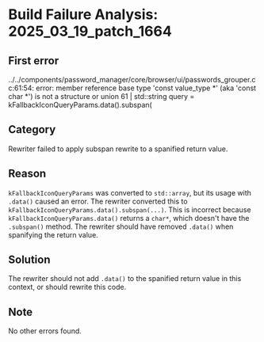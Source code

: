 # Build Failure Analysis: 2025_03_19_patch_1664

## First error

../../components/password_manager/core/browser/ui/passwords_grouper.cc:61:54: error: member reference base type 'const value_type *' (aka 'const char *') is not a structure or union
  61 |   std::string query = kFallbackIconQueryParams.data().subspan(

## Category
Rewriter failed to apply subspan rewrite to a spanified return value.

## Reason
`kFallbackIconQueryParams` was converted to `std::array`, but its usage with `.data()` caused an error. The rewriter converted this to  `kFallbackIconQueryParams.data().subspan(...)`. This is incorrect because `kFallbackIconQueryParams.data()` returns a `char*`, which doesn't have the `.subspan()` method. The rewriter should have removed `.data()` when spanifying the return value.

## Solution
The rewriter should not add `.data()` to the spanified return value in this context, or should rewrite this code.

## Note
No other errors found.